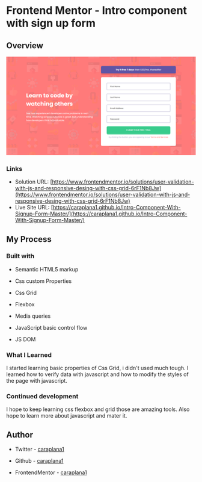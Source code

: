 # Frontend Mentor - Intro component with sign up form

## Overview

![Design preview for the Intro component with sign up form coding challenge](images/Intro-Component-With-Signup-Form-Master.png)

### Links

* Solution URL: [https://www.frontendmentor.io/solutions/user-validation-with-js-and-responsive-desing-with-css-grid-6rF1Nb8Jw](https://www.frontendmentor.io/solutions/user-validation-with-js-and-responsive-desing-with-css-grid-6rF1Nb8Jw)
* Live Site URL: [https://caraplana1.github.io/Intro-Component-With-Signup-Form-Master/](https://caraplana1.github.io/Intro-Component-With-Signup-Form-Master/)

## My Process

### Built with

* Semantic HTML5 markup

* Css custom Properties

* Css Grid

* Flexbox

* Media queries

* JavaScript basic control flow

* JS DOM

### What I Learned

I started learning basic properties of Css Grid, i didn't used much tough. I learned how to verify data with javascript and how to modify the styles of the page with javascript.

### Continued development

I hope to keep learning css flexbox and grid those are amazing tools. Also hope to learn more about javascript and mater it.

## Author

* Twitter - [caraplana1](https://twitter.com/caraplana1)

* Github - [caraplana1](https://github.com/caraplana1)

* FrontendMentor - [caraplana1](https://www.frontendmentor.io/profile/caraplana1)
